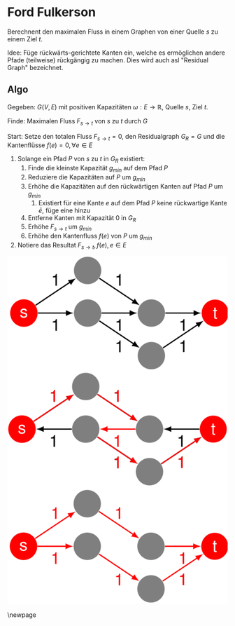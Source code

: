 # Ford Fulkerson

Berechnent den maximalen Fluss in einem Graphen von einer Quelle $s$ zu einem Ziel $t$.

Idee:
    Füge rückwärts-gerichtete Kanten ein, welche es ermöglichen andere Pfade (teilweise) rückgängig zu machen. Dies wird auch asl "Residual Graph" bezeichnet.

## Algo

Gegeben:
    $G(V,E)$ mit positiven Kapazitäten $\omega: E \rightarrow \mathbb{R}$, Quelle $s$, Ziel $t$.

Finde:
    Maximalen Fluss $F_{s \rightarrow t}$ von $s$ zu $t$ durch $G$

Start:
    Setze den totalen Fluss $F_{s \rightarrow t} = 0$, den Residualgraph $G_{R}=G$ und die Kantenflüsse $f(e) = 0, \forall e \in E$

1. Solange ein Pfad $P$ von $s$ zu $t$ in $G_{R}$ existiert:
   1. Finde die kleinste Kapazität $g_{min}$ auf dem Pfad $P$
   2. Reduziere die Kapazitäten auf $P$ um $g_{min}$
   3. Erhöhe die Kapazitäten auf den rückwärtigen Kanten auf Pfad $P$ um $g_{min}$
      1. Existiert für eine Kante $e$ auf dem Pfad $P$ keine rückwartige Kante $\bar{e}$, füge eine hinzu
   4. Entferne Kanten mit Kapazität $0$ in $G_{R}$
   5. Erhöhe $F_{s \rightarrow t}$ um $g_{min}$
   6. Erhöhe den Kantenfluss $f(e)$ von $P$ um $g_{min}$
2. Notiere das Resultat $F_{s \rightarrow t}, f(e), e \in E$

![Ford Fulkerson](images/ford_fulkerson.png)

\newpage